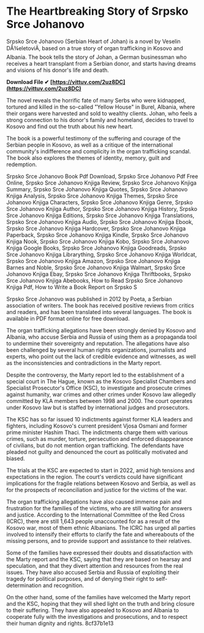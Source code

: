 # The Heartbreaking Story of Srpsko Srce Johanovo
 
Srpsko Srce Johanovo (Serbian Heart of Johan) is a novel by Veselin DÅ¾eletoviÄ, based on a true story of organ trafficking in Kosovo and Albania. The book tells the story of Johan, a German businessman who receives a heart transplant from a Serbian donor, and starts having dreams and visions of his donor's life and death.
 
**Download File ✔ [https://vittuv.com/2uz8DC](https://vittuv.com/2uz8DC)**


 
The novel reveals the horrific fate of many Serbs who were kidnapped, tortured and killed in the so-called "Yellow House" in Burel, Albania, where their organs were harvested and sold to wealthy clients. Johan, who feels a strong connection to his donor's family and homeland, decides to travel to Kosovo and find out the truth about his new heart.
 
The book is a powerful testimony of the suffering and courage of the Serbian people in Kosovo, as well as a critique of the international community's indifference and complicity in the organ trafficking scandal. The book also explores the themes of identity, memory, guilt and redemption.
 
Srpsko Srce Johanovo Book Pdf Download,  Srpsko Srce Johanovo Pdf Free Online,  Srpsko Srce Johanovo Knjiga Review,  Srpsko Srce Johanovo Knjiga Summary,  Srpsko Srce Johanovo Knjiga Quotes,  Srpsko Srce Johanovo Knjiga Analysis,  Srpsko Srce Johanovo Knjiga Themes,  Srpsko Srce Johanovo Knjiga Characters,  Srpsko Srce Johanovo Knjiga Genre,  Srpsko Srce Johanovo Knjiga Author,  Srpsko Srce Johanovo Knjiga History,  Srpsko Srce Johanovo Knjiga Editions,  Srpsko Srce Johanovo Knjiga Translations,  Srpsko Srce Johanovo Knjiga Audio,  Srpsko Srce Johanovo Knjiga Ebook,  Srpsko Srce Johanovo Knjiga Hardcover,  Srpsko Srce Johanovo Knjiga Paperback,  Srpsko Srce Johanovo Knjiga Kindle,  Srpsko Srce Johanovo Knjiga Nook,  Srpsko Srce Johanovo Knjiga Kobo,  Srpsko Srce Johanovo Knjiga Google Books,  Srpsko Srce Johanovo Knjiga Goodreads,  Srpsko Srce Johanovo Knjiga Librarything,  Srpsko Srce Johanovo Knjiga Worldcat,  Srpsko Srce Johanovo Knjiga Amazon,  Srpsko Srce Johanovo Knjiga Barnes and Noble,  Srpsko Srce Johanovo Knjiga Walmart,  Srpsko Srce Johanovo Knjiga Ebay,  Srpsko Srce Johanovo Knjiga Thriftbooks,  Srpsko Srce Johanovo Knjiga Abebooks,  How to Read Srpsko Srce Johanovo Knjiga Pdf,  How to Write a Book Report on Srpsko S
 
Srpsko Srce Johanovo was published in 2012 by Poeta, a Serbian association of writers. The book has received positive reviews from critics and readers, and has been translated into several languages. The book is available in PDF format online for free download.
  
The organ trafficking allegations have been strongly denied by Kosovo and Albania, who accuse Serbia and Russia of using them as a propaganda tool to undermine their sovereignty and reputation. The allegations have also been challenged by several human rights organizations, journalists and experts, who point out the lack of credible evidence and witnesses, as well as the inconsistencies and contradictions in the Marty report.
 
Despite the controversy, the Marty report led to the establishment of a special court in The Hague, known as the Kosovo Specialist Chambers and Specialist Prosecutor's Office (KSC), to investigate and prosecute crimes against humanity, war crimes and other crimes under Kosovo law allegedly committed by KLA members between 1998 and 2000. The court operates under Kosovo law but is staffed by international judges and prosecutors.
 
The KSC has so far issued 10 indictments against former KLA leaders and fighters, including Kosovo's current president Vjosa Osmani and former prime minister Hashim Thaci. The indictments charge them with various crimes, such as murder, torture, persecution and enforced disappearance of civilians, but do not mention organ trafficking. The defendants have pleaded not guilty and denounced the court as politically motivated and biased.
 
The trials at the KSC are expected to start in 2022, amid high tensions and expectations in the region. The court's verdicts could have significant implications for the fragile relations between Kosovo and Serbia, as well as for the prospects of reconciliation and justice for the victims of the war.
  
The organ trafficking allegations have also caused immense pain and frustration for the families of the victims, who are still waiting for answers and justice. According to the International Committee of the Red Cross (ICRC), there are still 1,643 people unaccounted for as a result of the Kosovo war, most of them ethnic Albanians. The ICRC has urged all parties involved to intensify their efforts to clarify the fate and whereabouts of the missing persons, and to provide support and assistance to their relatives.
 
Some of the families have expressed their doubts and dissatisfaction with the Marty report and the KSC, saying that they are based on hearsay and speculation, and that they divert attention and resources from the real issues. They have also accused Serbia and Russia of exploiting their tragedy for political purposes, and of denying their right to self-determination and recognition.
 
On the other hand, some of the families have welcomed the Marty report and the KSC, hoping that they will shed light on the truth and bring closure to their suffering. They have also appealed to Kosovo and Albania to cooperate fully with the investigations and prosecutions, and to respect their human dignity and rights.
 8cf37b1e13
 
